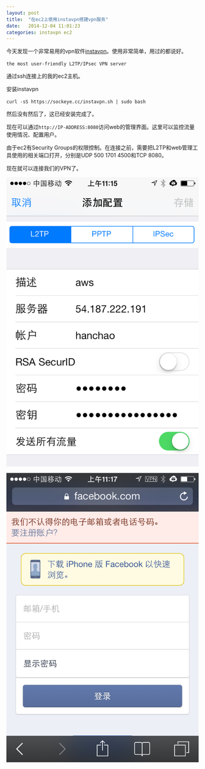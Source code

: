 ```yaml
---
layout: post
title:  "在ec2上使用instavpn搭建vpn服务"
date:   2014-12-04 11:01:23
categories: instavpn ec2
---
```


今天发现一个非常易用的vpn软件[instavpn](https://github.com/sockeye44/instavpn)。使用非常简单，用过的都说好。

`the most user-friendly L2TP/IPsec VPN server`

通过ssh连接上的我的ec2主机。

安装instavpn

`curl -sS https://sockeye.cc/instavpn.sh | sudo bash`

然后没有然后了，这已经安装完成了。

现在可以通过`http://IP-ADDRESS:8080`访问web的管理界面。这里可以监控流量使用情况、配置用户。

由于ec2有Security Groups的权限控制。在连接之前，需要把L2TP和web管理工具使用的相关端口打开，分别是UDP 500 1701 4500和TCP 8080。

现在就可以连接我们的VPN了。

![vpn](/pic/vpn1.png)

![vpn](/pic/vpn2.png)

